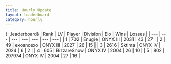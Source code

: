 ```yaml
---
title: Hourly Update
layout: leaderboard
category: hourly
---
```


{: .leaderboard}
| Rank | LV | Player | Division | Elo | Wins | Losses |
| --- | --- | --- | --- | --- | --- | --- |
| <span data-change="0">1</span> | 702 | <span title="ID: 623502">Enugie</span> | ONYX III | <span data-change="0">2031</span> | <span data-change="0">43</span> | <span data-change="0">27</span> |
| <span data-change="0">2</span> | 49 | <span title="ID: 756727">exoanoexo</span> | ONYX III | <span data-change="0">2027</span> | <span data-change="0">26</span> | <span data-change="0">15</span> |
| <span data-change="0">3</span> | 2616 | <span title="ID: 353063">Sktima</span> | ONYX IV | <span data-change="0">2024</span> | <span data-change="0">6</span> | <span data-change="0">2</span> |
| <span data-change="0">4</span> | 605 | <span title="ID: 692766">BizzareSnow</span> | ONYX IV | <span data-change="0">2004</span> | <span data-change="0">26</span> | <span data-change="0">10</span> |
| <span data-change="0">5</span> | 802 | <span title="ID: 544038">297974</span> | ONYX IV | <span data-change="0">2004</span> | <span data-change="0">27</span> | <span data-change="0">16</span> |